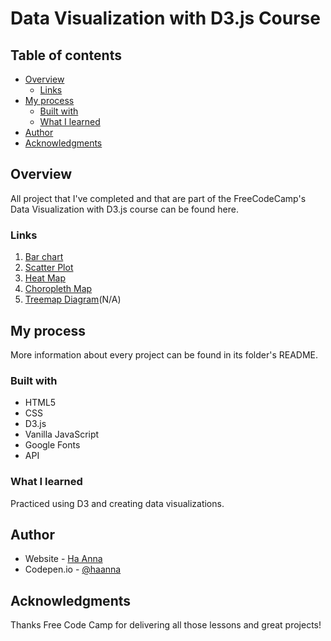 # Data Visualization with D3.js Course

## Table of contents

- [Overview](#overview)
  - [Links](#links)
- [My process](#my-process)
  - [Built with](#built-with)
  - [What I learned](#what-i-learned)
- [Author](#author)
- [Acknowledgments](#acknowledgments)

## Overview

All project that I've completed and that are part of the FreeCodeCamp's Data Visualization with D3.js course can be found here.

### Links

1. [Bar chart](https://github.com/its-haanna/EDU_freeCodeCamp-Data-Visualisation/tree/main/project-bar-chart) <br>
2. [Scatter Plot](https://github.com/its-haanna/EDU_freeCodeCamp-Data-Visualisation/tree/main/project-scatter-plot) <br>
3. [Heat Map](https://github.com/its-haanna/EDU_freeCodeCamp-Data-Visualisation/tree/main/project-heat-map) <br>
4. [Choropleth Map](https://github.com/its-haanna/EDU_freeCodeCamp-Data-Visualisation/tree/main/project-choropleth-map) <br>
5. [Treemap Diagram]()(N/A) <br>

## My process

More information about every project can be found in its folder's README.

### Built with

- HTML5
- CSS
- D3.js
- Vanilla JavaScript
- Google Fonts
- API

### What I learned

Practiced using D3 and creating data visualizations.

## Author

- Website - [Ha Anna](https://haanna.com)
- Codepen.io - [@haanna](https://codepen.io/haanna)

## Acknowledgments

Thanks Free Code Camp for delivering all those lessons and great projects!
